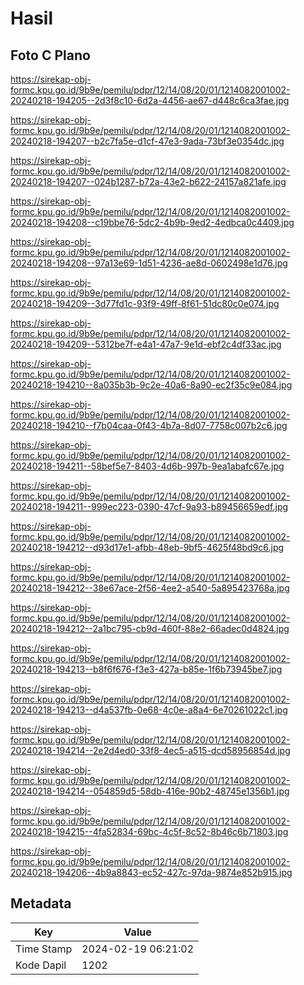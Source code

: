 # Hasil

## Foto C Plano

https://sirekap-obj-formc.kpu.go.id/9b9e/pemilu/pdpr/12/14/08/20/01/1214082001002-20240218-194205--2d3f8c10-6d2a-4456-ae67-d448c6ca3fae.jpg

https://sirekap-obj-formc.kpu.go.id/9b9e/pemilu/pdpr/12/14/08/20/01/1214082001002-20240218-194207--b2c7fa5e-d1cf-47e3-9ada-73bf3e0354dc.jpg

https://sirekap-obj-formc.kpu.go.id/9b9e/pemilu/pdpr/12/14/08/20/01/1214082001002-20240218-194207--024b1287-b72a-43e2-b622-24157a821afe.jpg

https://sirekap-obj-formc.kpu.go.id/9b9e/pemilu/pdpr/12/14/08/20/01/1214082001002-20240218-194208--c19bbe76-5dc2-4b9b-9ed2-4edbca0c4409.jpg

https://sirekap-obj-formc.kpu.go.id/9b9e/pemilu/pdpr/12/14/08/20/01/1214082001002-20240218-194208--97a13e69-1d51-4236-ae8d-0602498e1d76.jpg

https://sirekap-obj-formc.kpu.go.id/9b9e/pemilu/pdpr/12/14/08/20/01/1214082001002-20240218-194209--3d77fd1c-93f9-49ff-8f61-51dc80c0e074.jpg

https://sirekap-obj-formc.kpu.go.id/9b9e/pemilu/pdpr/12/14/08/20/01/1214082001002-20240218-194209--5312be7f-e4a1-47a7-9e1d-ebf2c4df33ac.jpg

https://sirekap-obj-formc.kpu.go.id/9b9e/pemilu/pdpr/12/14/08/20/01/1214082001002-20240218-194210--8a035b3b-9c2e-40a6-8a90-ec2f35c9e084.jpg

https://sirekap-obj-formc.kpu.go.id/9b9e/pemilu/pdpr/12/14/08/20/01/1214082001002-20240218-194210--f7b04caa-0f43-4b7a-8d07-7758c007b2c6.jpg

https://sirekap-obj-formc.kpu.go.id/9b9e/pemilu/pdpr/12/14/08/20/01/1214082001002-20240218-194211--58bef5e7-8403-4d6b-997b-9ea1abafc67e.jpg

https://sirekap-obj-formc.kpu.go.id/9b9e/pemilu/pdpr/12/14/08/20/01/1214082001002-20240218-194211--999ec223-0390-47cf-9a93-b89456659edf.jpg

https://sirekap-obj-formc.kpu.go.id/9b9e/pemilu/pdpr/12/14/08/20/01/1214082001002-20240218-194212--d93d17e1-afbb-48eb-9bf5-4625f48bd9c6.jpg

https://sirekap-obj-formc.kpu.go.id/9b9e/pemilu/pdpr/12/14/08/20/01/1214082001002-20240218-194212--38e67ace-2f56-4ee2-a540-5a895423768a.jpg

https://sirekap-obj-formc.kpu.go.id/9b9e/pemilu/pdpr/12/14/08/20/01/1214082001002-20240218-194212--2a1bc795-cb9d-460f-88e2-66adec0d4824.jpg

https://sirekap-obj-formc.kpu.go.id/9b9e/pemilu/pdpr/12/14/08/20/01/1214082001002-20240218-194213--b8f6f676-f3e3-427a-b85e-1f6b73945be7.jpg

https://sirekap-obj-formc.kpu.go.id/9b9e/pemilu/pdpr/12/14/08/20/01/1214082001002-20240218-194213--d4a537fb-0e68-4c0e-a8a4-6e70261022c1.jpg

https://sirekap-obj-formc.kpu.go.id/9b9e/pemilu/pdpr/12/14/08/20/01/1214082001002-20240218-194214--2e2d4ed0-33f8-4ec5-a515-dcd58956854d.jpg

https://sirekap-obj-formc.kpu.go.id/9b9e/pemilu/pdpr/12/14/08/20/01/1214082001002-20240218-194214--054859d5-58db-416e-90b2-48745e1356b1.jpg

https://sirekap-obj-formc.kpu.go.id/9b9e/pemilu/pdpr/12/14/08/20/01/1214082001002-20240218-194215--4fa52834-69bc-4c5f-8c52-8b46c6b71803.jpg

https://sirekap-obj-formc.kpu.go.id/9b9e/pemilu/pdpr/12/14/08/20/01/1214082001002-20240218-194206--4b9a8843-ec52-427c-97da-9874e852b915.jpg


## Metadata

| Key        | Value               |
| ---------- | ------------------- |
| Time Stamp | 2024-02-19 06:21:02 |
| Kode Dapil | 1202                |



